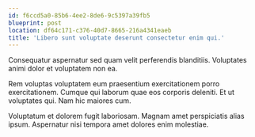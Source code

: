 ```yaml
---
id: f6ccd5a0-85b6-4ee2-8de6-9c5397a39fb5
blueprint: post
location: df64c171-c376-40d7-8665-216a4341eaeb
title: 'Libero sunt voluptate deserunt consectetur enim qui.'
---
```

Consequatur aspernatur sed quam velit perferendis blanditiis. Voluptates animi dolor et voluptatem non ea.

Rem voluptas voluptatem eum praesentium exercitationem porro exercitationem. Cumque qui laborum quae eos corporis deleniti. Et ut voluptates qui. Nam hic maiores cum.

Voluptatum et dolorem fugit laboriosam. Magnam amet perspiciatis alias ipsum. Aspernatur nisi tempora amet dolores enim molestiae.